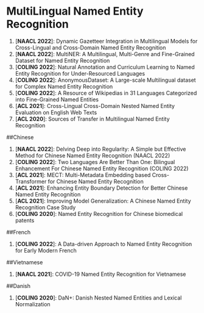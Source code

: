 # MultiLingual Named Entity Recognition

1. [**NAACL 2022**]: Dynamic Gazetteer Integration in Multilingual Models for Cross-Lingual and Cross-Domain Named Entity Recognition 
2. [**NAACL 2022**]: MultiNER: A Multilingual, Multi-Genre and Fine-Grained Dataset for Named Entity Recognition
3. [**COLING 2022**]: Natural Annotation and Curriculum Learning to Named Entity Recognition for Under-Resourced Languages
4. [**COLING 2022**]: AnonymousDataset: A Large-scale Multilingual dataset for Complex Named Entity Recognition
5. [**COLING 2022**]: A Resource of Wikipedias in 31 Languages Categorized into Fine-Grained Named Entities
6. [**ACL 2021**]: Cross-Lingual Cross-Domain Nested Named Entity Evaluation on English Web Texts
7. [**ACL 2020**]: Sources of Transfer in Multilingual Named Entity Recognition

##Chinese
   
1. [**NAACL 2022**]: Delving Deep into Regularity: A Simple but Effective Method for Chinese Named Entity Recognition (NAACL 2022)
2. [**COLING 2022**]: Two Languages Are Better Than One: Bilingual Enhancement For Chinese Named Entity Recognition (COLING 2022)
3. [**ACL 2021**]: MECT: Multi-Metadata Embedding based Cross-Transformer for Chinese Named Entity Recognition
4. [**ACL 2021**]: Enhancing Entity Boundary Detection for Better Chinese Named Entity Recognition
5. [**ACL 2021**]: Improving Model Generalization: A Chinese Named Entity Recognition Case Study
6. [**COLING 2020**]: Named Entity Recognition for Chinese biomedical patents

##French

1. [**COLING 2022**]: A Data-driven Approach to Named Entity Recognition for Early Modern French

##Vietnamese

1. [**NAACL 2021**]: COVID-19 Named Entity Recognition for Vietnamese

##Danish

1. [**COLING 2020**]: DaN+: Danish Nested Named Entities and Lexical Normalization